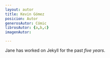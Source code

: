```yaml
---
layout: autor
title: Kevin Gómez
posicion: Autor
generosAutor: Cómic
librosAutor: {a,b,c}
imagenAutor:

---
```

Jane has worked on Jekyll for the past *five years*.